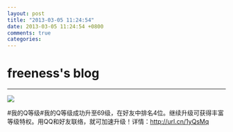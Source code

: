 ```yaml
---
layout: post
title: "2013-03-05 11:24:54"
date: 2013-03-05 11:24:54 +0800
comments: true
categories: 
---
```


# freeness's blog

----------

![](http://okqmqrbgo.bkt.clouddn.com/201303051124541.jpg)

>
\#我的Q等级\#我的Q等级成功升至69级，在好友中排名4位。继续升级可获得丰富等级特权。用QQ和好友联络，就可加速升级！详情：http://url.cn/1yQsMq